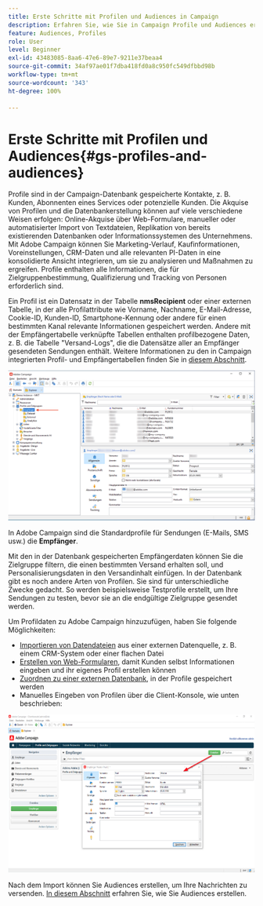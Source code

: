```yaml
---
title: Erste Schritte mit Profilen und Audiences in Campaign
description: Erfahren Sie, wie Sie in Campaign Profile und Audiences erstellen und verwalten.
feature: Audiences, Profiles
role: User
level: Beginner
exl-id: 43483085-8aa6-47e6-89e7-9211e37beaa4
source-git-commit: 34af97ae01f7dba418fd0a8c950fc549dfbbd98b
workflow-type: tm+mt
source-wordcount: '343'
ht-degree: 100%

---
```


# Erste Schritte mit Profilen und Audiences{#gs-profiles-and-audiences}

Profile sind in der Campaign-Datenbank gespeicherte Kontakte, z. B. Kunden, Abonnenten eines Services oder potenzielle Kunden. Die Akquise von Profilen und die Datenbankerstellung können auf viele verschiedene Weisen erfolgen: Online-Akquise über Web-Formulare, manueller oder automatisierter Import von Textdateien, Replikation von bereits existierenden Datenbanken oder Informationssystemen des Unternehmens. Mit Adobe Campaign können Sie Marketing-Verlauf, Kaufinformationen, Voreinstellungen, CRM-Daten und alle relevanten PI-Daten in eine konsolidierte Ansicht integrieren, um sie zu analysieren und Maßnahmen zu ergreifen. Profile enthalten alle Informationen, die für Zielgruppenbestimmung, Qualifizierung und Tracking von Personen erforderlich sind.



Ein Profil ist ein Datensatz in der Tabelle **nmsRecipient** oder einer externen Tabelle, in der alle Profilattribute wie Vorname, Nachname, E-Mail-Adresse, Cookie-ID, Kunden-ID, Smartphone-Kennung oder andere für einen bestimmten Kanal relevante Informationen gespeichert werden. Andere mit der Empfängertabelle verknüpfte Tabellen enthalten profilbezogene Daten, z. B. die Tabelle &quot;Versand-Logs&quot;, die die Datensätze aller an Empfänger gesendeten Sendungen enthält. Weitere Informationen zu den in Campaign integrierten Profil- und Empfängertabellen finden Sie in [diesem Abschnitt](../dev/datamodel.md#ootb-profiles).

![](assets/recipients-in-explorer.png)

In Adobe Campaign sind die Standardprofile für Sendungen (E-Mails, SMS usw.) die **Empfänger**. 

Mit den in der Datenbank gespeicherten Empfängerdaten können Sie die Zielgruppe filtern, die einen bestimmten Versand erhalten soll, und Personalisierungsdaten in den Versandinhalt einfügen. In der Datenbank gibt es noch andere Arten von Profilen. Sie sind für unterschiedliche Zwecke gedacht. So werden beispielsweise Testprofile erstellt, um Ihre Sendungen zu testen, bevor sie an die endgültige Zielgruppe gesendet werden.

Um Profildaten zu Adobe Campaign hinzuzufügen, haben Sie folgende Möglichkeiten:

* [Importieren von Datendateien](../start/import.md) aus einer externen Datenquelle, z. B. einem CRM-System oder einer flachen Datei
* [Erstellen von Web-Formularen](../dev/webapps.md), damit Kunden selbst Informationen eingeben und ihr eigenes Profil erstellen können
* [Zuordnen zu einer externen Datenbank](../connect/fda.md), in der Profile gespeichert werden
* Manuelles Eingeben von Profilen über die Client-Konsole, wie unten beschrieben:

![](assets/create-profile.png)

<!--You can also select your message audience in an external file: recipients are stored not in the database, but in files. These are known as “external” deliveries. These contacts can be imported or not in Adobe Campaign. [Learn more](external-profiles.md).-->

Nach dem Import können Sie Audiences erstellen, um Ihre Nachrichten zu versenden. [In diesem Abschnitt](create-audiences.md) erfahren Sie, wie Sie Audiences erstellen.